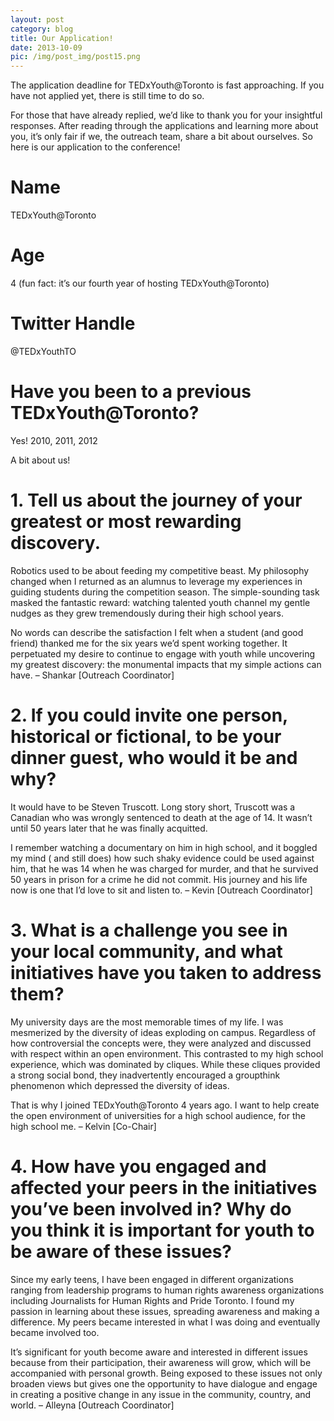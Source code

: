 ```yaml
---
layout: post
category: blog
title: Our Application!
date: 2013-10-09
pic: /img/post_img/post15.png
---
```


The application deadline for TEDxYouth@Toronto is fast approaching. If you have not applied yet, there is still time to do so.

For those that have already replied, we’d like to thank you for your insightful responses. After reading through the applications and learning more about you, it’s only fair if we, the outreach team, share a bit about ourselves.  So here is our application to the conference!

# Name

TEDxYouth@Toronto

# Age

4 (fun fact: it’s our fourth year of hosting TEDxYouth@Toronto)

# Twitter Handle

@TEDxYouthTO

# Have you been to a previous TEDxYouth@Toronto?

Yes! 2010, 2011, 2012

A bit about us!

# 1. Tell us about the journey of your greatest or most rewarding discovery.

Robotics used to be about feeding my competitive beast. My philosophy changed when I returned as an alumnus to leverage my experiences in guiding students during the competition season. The simple-sounding task masked the fantastic reward: watching talented youth channel my gentle nudges as they grew tremendously during their high school years.

No words can describe the satisfaction I felt when a student (and good friend) thanked me for the six years we’d spent working together. It perpetuated my desire to continue to engage with youth while uncovering my greatest discovery: the monumental impacts that my simple actions can have. – Shankar [Outreach Coordinator]

# 2. If you could invite one person, historical or fictional, to be your dinner guest, who would it be and why?

It would have to be Steven Truscott. Long story short, Truscott was a Canadian who was wrongly sentenced to death at the age of 14. It wasn’t until 50 years later that he was finally acquitted.

I remember watching a documentary on him in high school, and it boggled my mind ( and still does) how such shaky evidence could be used against him, that he was 14 when he was charged for murder, and that he survived 50 years in prison for a crime he did not commit. His journey and his life now is one that I’d love to sit and listen to. – Kevin [Outreach Coordinator]

# 3. What is a challenge you see in your local community, and what initiatives have you taken to address them?

My university days are the most memorable times of my life. I was mesmerized by the diversity of ideas exploding on campus. Regardless of how controversial the concepts were, they were analyzed and discussed with respect within an open environment. This contrasted to my high school experience, which was dominated by cliques. While these cliques provided a strong social bond, they inadvertently encouraged a groupthink phenomenon which depressed the diversity of ideas.

That is why I joined TEDxYouth@Toronto 4 years ago. I want to help create the open environment of universities for a high school audience, for the high school me. – Kelvin [Co-Chair]

# 4. How have you engaged and affected your peers in the initiatives you’ve been involved in? Why do you think it is important for youth to be aware of these issues?

Since my early teens, I have been engaged in different organizations ranging from leadership programs to human rights awareness organizations including Journalists for Human Rights and Pride Toronto. I found my passion in learning about these issues, spreading awareness and making a difference. My peers became interested in what I was doing and eventually became involved too.

It’s significant for youth become aware and interested in different issues because from their participation, their awareness will grow, which will be accompanied with personal growth. Being exposed to these issues not only broaden views but gives one the opportunity to have dialogue and engage in creating a positive change in any issue in the community, country, and world. – Alleyna [Outreach Coordinator]
